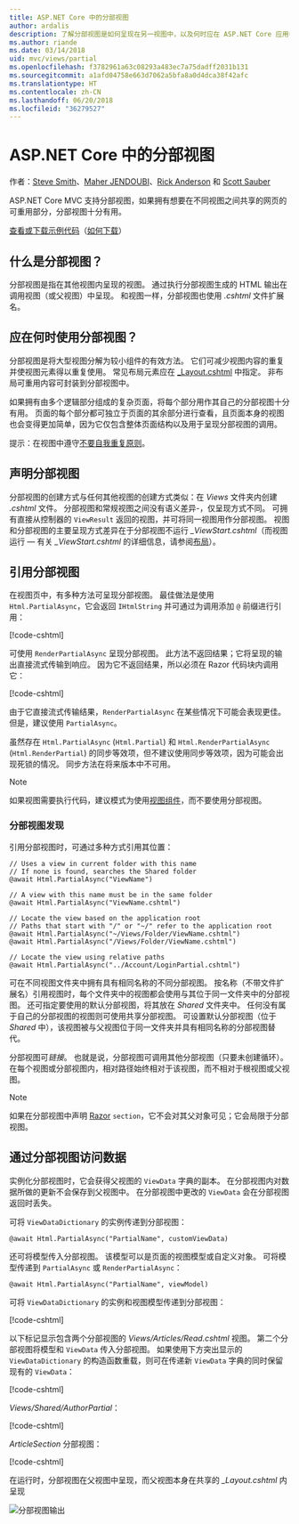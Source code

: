 ```yaml
---
title: ASP.NET Core 中的分部视图
author: ardalis
description: 了解分部视图是如何呈现在另一视图中，以及何时应在 ASP.NET Core 应用中使用它们。
ms.author: riande
ms.date: 03/14/2018
uid: mvc/views/partial
ms.openlocfilehash: f3782961a63c08293a483ec7a75dadff2031b131
ms.sourcegitcommit: a1afd04758e663d7062a5bfa8a0d4dca38f42afc
ms.translationtype: HT
ms.contentlocale: zh-CN
ms.lasthandoff: 06/20/2018
ms.locfileid: "36279527"
---
```

# <a name="partial-views-in-aspnet-core"></a>ASP.NET Core 中的分部视图

作者：[Steve Smith](https://ardalis.com/)、[Maher JENDOUBI](https://twitter.com/maherjend)、[Rick Anderson](https://twitter.com/RickAndMSFT) 和 [Scott Sauber](https://twitter.com/scottsauber)

ASP.NET Core MVC 支持分部视图，如果拥有想要在不同视图之间共享的网页的可重用部分，分部视图十分有用。

[查看或下载示例代码](https://github.com/aspnet/Docs/tree/master/aspnetcore/mvc/views/partial/sample)（[如何下载](xref:tutorials/index#how-to-download-a-sample)）

## <a name="what-are-partial-views"></a>什么是分部视图？

分部视图是指在其他视图内呈现的视图。 通过执行分部视图生成的 HTML 输出在调用视图（或父视图）中呈现。 和视图一样，分部视图也使用 *.cshtml* 文件扩展名。

## <a name="when-should-i-use-partial-views"></a>应在何时使用分部视图？

分部视图是将大型视图分解为较小组件的有效方法。 它们可减少视图内容的重复并使视图元素得以重复使用。 常见布局元素应在 [_Layout.cshtml](layout.md) 中指定。 非布局可重用内容可封装到分部视图中。

如果拥有由多个逻辑部分组成的复杂页面，将每个部分用作其自己的分部视图十分有用。 页面的每个部分都可独立于页面的其余部分进行查看，且页面本身的视图也会变得更加简单，因为它仅包含整体页面结构以及用于呈现分部视图的调用。

提示：在视图中遵守[不要自我重复原则](http://deviq.com/don-t-repeat-yourself/)。

## <a name="declaring-partial-views"></a>声明分部视图

分部视图的创建方式与任何其他视图的创建方式类似：在 *Views* 文件夹内创建 *.cshtml* 文件。 分部视图和常规视图之间没有语义差异-，仅呈现方式不同。 可拥有直接从控制器的 `ViewResult` 返回的视图，并可将同一视图用作分部视图。 视图和分部视图的主要呈现方式差异在于分部视图不运行 *_ViewStart.cshtml*（而视图运行 — 有关 *_ViewStart.cshtml* 的详细信息，请参阅[布局](layout.md)）。

## <a name="referencing-a-partial-view"></a>引用分部视图

在视图页中，有多种方法可呈现分部视图。 最佳做法是使用 `Html.PartialAsync`，它会返回 `IHtmlString` 并可通过为调用添加 `@` 前缀进行引用：

[!code-cshtml[](partial/sample/src/PartialViewsSample/Views/Home/About.cshtml?range=8)]

可使用 `RenderPartialAsync` 呈现分部视图。 此方法不返回结果；它将呈现的输出直接流式传输到响应。 因为它不返回结果，所以必须在 Razor 代码块内调用它：

[!code-cshtml[](partial/sample/src/PartialViewsSample/Views/Home/About.cshtml?range=11-13)]

由于它直接流式传输结果，`RenderPartialAsync` 在某些情况下可能会表现更佳。 但是，建议使用 `PartialAsync`。

虽然存在 `Html.PartialAsync` (`Html.Partial`) 和 `Html.RenderPartialAsync` (`Html.RenderPartial`) 的同步等效项，但不建议使用同步等效项，因为可能会出现死锁的情况。 同步方法在将来版本中不可用。

> [!NOTE]
> 如果视图需要执行代码，建议模式为使用[视图组件](view-components.md)，而不要使用分部视图。

### <a name="partial-view-discovery"></a>分部视图发现

引用分部视图时，可通过多种方式引用其位置：

```cshtml
// Uses a view in current folder with this name
// If none is found, searches the Shared folder
@await Html.PartialAsync("ViewName")

// A view with this name must be in the same folder
@await Html.PartialAsync("ViewName.cshtml")

// Locate the view based on the application root
// Paths that start with "/" or "~/" refer to the application root
@await Html.PartialAsync("~/Views/Folder/ViewName.cshtml")
@await Html.PartialAsync("/Views/Folder/ViewName.cshtml")

// Locate the view using relative paths
@await Html.PartialAsync("../Account/LoginPartial.cshtml")
```

可在不同视图文件夹中拥有具有相同名称的不同分部视图。 按名称（不带文件扩展名）引用视图时，每个文件夹中的视图都会使用与其位于同一文件夹中的分部视图。 还可指定要使用的默认分部视图，将其放在 *Shared* 文件夹中。 任何没有属于自己的分部视图的视图则可使用共享分部视图。 可设置默认分部视图（位于 *Shared* 中），该视图被与父视图位于同一文件夹并具有相同名称的分部视图替代。

分部视图可*链接*。 也就是说，分部视图可调用其他分部视图（只要未创建循环）。 在每个视图或分部视图内，相对路径始终相对于该视图，而不相对于根视图或父视图。

> [!NOTE]
> 如果在分部视图中声明 [Razor](razor.md) `section`，它不会对其父对象可见；它会局限于分部视图。

## <a name="accessing-data-from-partial-views"></a>通过分部视图访问数据

实例化分部视图时，它会获得父视图的 `ViewData` 字典的副本。 在分部视图内对数据所做的更新不会保存到父视图中。 在分部视图中更改的 `ViewData` 会在分部视图返回时丢失。

可将 `ViewDataDictionary` 的实例传递到分部视图：

```cshtml
@await Html.PartialAsync("PartialName", customViewData)
```

还可将模型传入分部视图。 该模型可以是页面的视图模型或自定义对象。 可将模型传递到 `PartialAsync` 或 `RenderPartialAsync`：

```cshtml
@await Html.PartialAsync("PartialName", viewModel)
```

可将 `ViewDataDictionary` 的实例和视图模型传递到分部视图：

[!code-cshtml[](partial/sample/src/PartialViewsSample/Views/Articles/Read.cshtml?range=15-16)]

以下标记显示包含两个分部视图的 *Views/Articles/Read.cshtml* 视图。 第二个分部视图将模型和 `ViewData` 传入分部视图。 如果使用下方突出显示的 `ViewDataDictionary` 的构造函数重载，则可在传递新 `ViewData` 字典的同时保留现有的 `ViewData`：

[!code-cshtml[](partial/sample/src/PartialViewsSample/Views/Articles/Read.cshtml)]

*Views/Shared/AuthorPartial*：

[!code-cshtml[](partial/sample/src/PartialViewsSample/Views/Shared/AuthorPartial.cshtml)]

*ArticleSection* 分部视图：

[!code-cshtml[](partial/sample/src/PartialViewsSample/Views/Articles/ArticleSection.cshtml)]

在运行时，分部视图在父视图中呈现，而父视图本身在共享的 *_Layout.cshtml* 内呈现

![分部视图输出](partial/_static/output.png)
